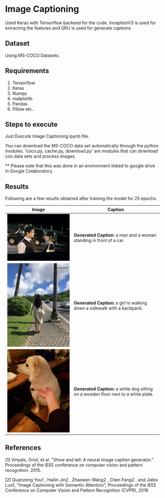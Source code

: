 # Image Captioning
Used Keras with Tensorflow backend for the code. InceptionV3 is used for extracting the features and GRU is used for generate captions.

## Dataset
Using MS-COCO Datasets.

## Requirements
1. Tensorflow
2. Keras
3. Numpy
4. matplotlib
5. Pandas
6. Pillow
   etc..

## Steps to execute
Just Execute Image Captioning.ipynb file.

You can download the MS-COCO data set automatically through the python modules. 'coco.py, cache.py, download.py' are modules that can download coo data sets and process images.

** Please note that this was done in an environment linked to google drive in Google Colaboratory.

## Results
Following are a few results obtained after training the model for 25 epochs.


Image | Caption
--- | ---
<img src="https://github.com/HyunJu1/Image-Captioning/blob/master/images/pic5.jpg" width="400"> | **Generated Caption:** a man and a woman standing in front of a car.
<img src="https://github.com/HyunJu1/Image-Captioning/blob/master/images/pic1.jpg" width="400"> | **Generated Caption:** a girl is walking down a sidewalk with a backpack.
<img src="https://github.com/HyunJu1/Image-Captioning/blob/master/images/pic3.jpg" width="400"> | **Generated Caption:** a white dog sitting on a wooden floor next to a white plate.



## References
[1] Vinyals, Oriol, et al. "Show and tell: A neural image caption generator." Proceedings of the IEEE conference on computer vision and pattern recognition. 2015.

[2] Quanzeng You1 , Hailin Jin2 , Zhaowen Wang2 , Chen Fang2 , and Jiebo Luo1, "Image Captioning with Semantic Attention", Proceedings of the IEEE Conference on Computer Vision and Pattern Recognition (CVPR), 2016
